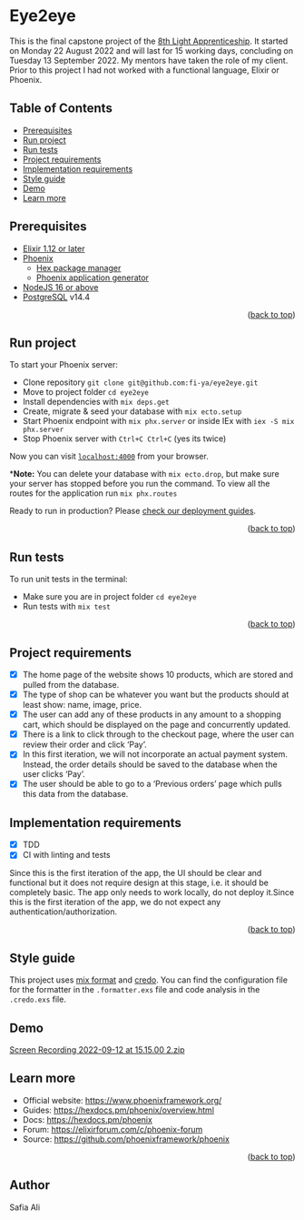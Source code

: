 # Eye2eye

This is the final capstone project of the [8th Light Apprenticeship](https://8thlight.com/blog/tags/apprenticeship.html). It started on Monday 22 August 2022 and will last for 15 working days, concluding on Tuesday 13 September 2022. My mentors have taken the role of my client. Prior to this project I had not worked with a functional language, Elixir or Phoenix. 

## Table of Contents 
  - [Prerequisites](#prerequisites)
  - [Run project](#run-project)
  - [Run tests](#run-tests)
  - [Project requirements](#project-requirements)
  - [Implementation requirements](#implementation-requirements)
  - [Style guide](#style-guide)
  - [Demo](#demo)
  - [Learn more](#learn-more)

## Prerequisites
- [Elixir 1.12 or later](https://elixir-lang.org/install.html) 
- [Phoenix](https://hexdocs.pm/phoenix/installation.html) 
  - [Hex package manager](https://hexdocs.pm/phoenix/installation.html#elixir-1-12-or-later)
  - [Phoenix application generator](https://hexdocs.pm/phoenix/installation.html#phoenix)
- [NodeJS 16 or above](https://github.com/nvm-sh/nvm#installing-and-updating)
- [PostgreSQL](https://www.postgresql.org/download/) v14.4

<p align="right">(<a href="#top">back to top</a>)</p>

## Run project 

To start your Phoenix server:

  * Clone repository `git clone git@github.com:fi-ya/eye2eye.git`
  * Move to project folder `cd eye2eye`
  * Install dependencies with `mix deps.get`
  * Create, migrate & seed your database with `mix ecto.setup`
  * Start Phoenix endpoint with `mix phx.server` or inside IEx with `iex -S mix phx.server`
  * Stop Phoenix server with `Ctrl+C Ctrl+C` (yes its twice)

Now you can visit [`localhost:4000`](http://localhost:4000) from your browser.

***Note:** You can delete your database with `mix ecto.drop`, but make sure your server has stopped before you run the command. To view all the routes for the application run `mix phx.routes`

Ready to run in production? Please [check our deployment guides](https://hexdocs.pm/phoenix/deployment.html).

<p align="right">(<a href="#top">back to top</a>)</p>

## Run tests

To run unit tests in the terminal:

* Make sure you are in project folder `cd eye2eye`
* Run tests with `mix test`

<p align="right">(<a href="#top">back to top</a>)</p>

## Project requirements
- [x]  The home page of the website shows 10 products, which are stored and pulled from the database.
- [x] The type of shop can be whatever you want but the products should at least show: name, image, price.
- [x] The user can add any of these products in any amount to a shopping cart, which should be displayed on the page and concurrently updated.
- [x] There is a link to click through to the checkout page, where the user can review their order and click ‘Pay’.
- [x] In this first iteration, we will not incorporate an actual payment system. Instead, the order details should be saved to the database when the user clicks ‘Pay’.
- [x] The user should be able to go to a ‘Previous orders’ page which pulls this data from the database.

## Implementation requirements
- [x] TDD
- [x] CI with linting and tests

Since this is the first iteration of the app, the UI should be clear and functional but it does not require design at this stage, i.e. it should be completely basic. The app only needs to work locally, do not deploy it.Since this is the first iteration of the app, we do not expect any authentication/authorization.

<p align="right">(<a href="#top">back to top</a>)</p>

## Style guide
This project uses [mix format](https://hexdocs.pm/mix/master/Mix.Tasks.Format.html) and  [credo](https://github.com/rrrene/credo). You can find the configuration file for the formatter in the `.formatter.exs` file and code analysis in the `.credo.exs` file.

## Demo
[Screen Recording 2022-09-12 at 15.15.00 2.zip](https://github.com/fi-ya/eye2eye/files/9548851/Screen.Recording.2022-09-12.at.15.15.00.2.zip)
## Learn more

  * Official website: https://www.phoenixframework.org/
  * Guides: https://hexdocs.pm/phoenix/overview.html
  * Docs: https://hexdocs.pm/phoenix
  * Forum: https://elixirforum.com/c/phoenix-forum
  * Source: https://github.com/phoenixframework/phoenix

<p align="right">(<a href="#top">back to top</a>)</p>

## Author

Safia Ali 
